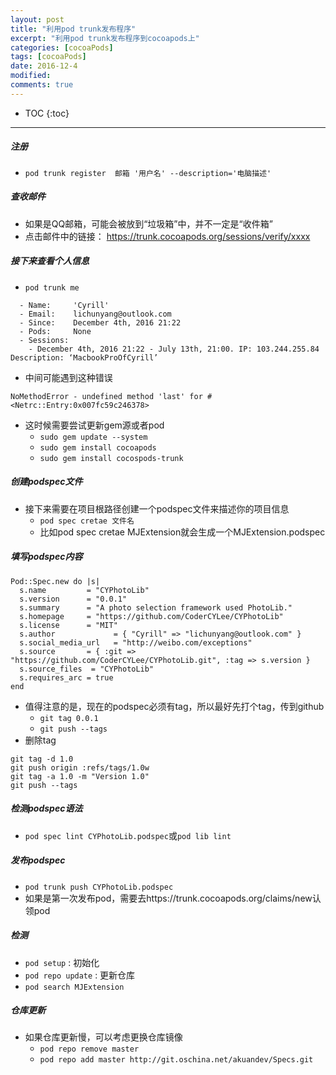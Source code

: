 ```yaml
---
layout: post
title: "利用pod trunk发布程序"
excerpt: "利用pod trunk发布程序到cocoapods上"
categories: [cocoaPods]
tags: [cocoaPods]
date: 2016-12-4 
modified: 
comments: true
---
```


* TOC
{:toc}
---

##### 注册
* `pod trunk register  邮箱 '用户名' --description='电脑描述'`

##### 查收邮件
* 如果是QQ邮箱，可能会被放到“垃圾箱”中，并不一定是“收件箱”
* 点击邮件中的链接：
  https://trunk.cocoapods.org/sessions/verify/xxxx

##### 接下来查看个人信息
* `pod trunk me`

```
  - Name:     'Cyrill'
  - Email:    lichunyang@outlook.com
  - Since:    December 4th, 2016 21:22
  - Pods:     None
  - Sessions:
    - December 4th, 2016 21:22 - July 13th, 21:00. IP: 103.244.255.84 Description: ‘MacbookProOfCyrill’
```
* 中间可能遇到这种错误

```
NoMethodError - undefined method 'last' for #<Netrc::Entry:0x007fc59c246378>
```
* 这时候需要尝试更新gem源或者pod
  * `sudo gem update --system`
  * `sudo gem install cocoapods`  
  * `sudo gem install cocospods-trunk`  

##### 创建podspec文件
* 接下来需要在项目根路径创建一个podspec文件来描述你的项目信息  
  * `pod spec cretae 文件名`  
  * 比如pod spec cretae MJExtension就会生成一个MJExtension.podspec

##### 填写podspec内容
```
Pod::Spec.new do |s|
  s.name         = "CYPhotoLib"
  s.version      = "0.0.1"
  s.summary      = "A photo selection framework used PhotoLib."
  s.homepage     = "https://github.com/CoderCYLee/CYPhotoLib"
  s.license      = "MIT"
  s.author             = { "Cyrill" => "lichunyang@outlook.com" }
  s.social_media_url   = "http://weibo.com/exceptions"
  s.source       = { :git => "https://github.com/CoderCYLee/CYPhotoLib.git", :tag => s.version }
  s.source_files  = "CYPhotoLib"
  s.requires_arc = true
end
```
* 值得注意的是，现在的podspec必须有tag，所以最好先打个tag，传到github  
  * `git tag 0.0.1`    
  * `git push --tags`
* 删除tag

```
git tag -d 1.0
git push origin :refs/tags/1.0w
git tag -a 1.0 -m "Version 1.0"
git push --tags
```

##### 检测podspec语法

* `pod spec lint CYPhotoLib.podspec`或`pod lib lint`

##### 发布podspec
* `pod trunk push CYPhotoLib.podspec`  
* 如果是第一次发布pod，需要去https://trunk.cocoapods.org/claims/new认领pod

##### 检测
* `pod setup` : 初始化
* `pod repo update` : 更新仓库
* `pod search MJExtension`

##### 仓库更新
* 如果仓库更新慢，可以考虑更换仓库镜像
    * `pod repo remove master`
    * `pod repo add master http://git.oschina.net/akuandev/Specs.git`